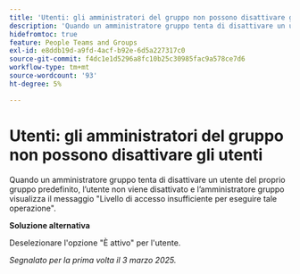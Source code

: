 ```yaml
---
title: 'Utenti: gli amministratori del gruppo non possono disattivare gli utenti'
description: 'Quando un amministratore gruppo tenta di disattivare un utente del proprio gruppo predefinito, l’utente non viene disattivato e l’amministratore gruppo visualizza il messaggio Livello di accesso insufficiente per eseguire tale operazione. '
hidefromtoc: true
feature: People Teams and Groups
exl-id: e8ddb19d-a9fd-4acf-b92e-6d5a227317c0
source-git-commit: f4dc1e1d5296a8fc10b25c30985fac9a578ce7d6
workflow-type: tm+mt
source-wordcount: '93'
ht-degree: 5%

---
```


# Utenti: gli amministratori del gruppo non possono disattivare gli utenti

Quando un amministratore gruppo tenta di disattivare un utente del proprio gruppo predefinito, l’utente non viene disattivato e l’amministratore gruppo visualizza il messaggio &quot;Livello di accesso insufficiente per eseguire tale operazione&quot;.

**Soluzione alternativa**

Deselezionare l&#39;opzione &quot;È attivo&quot; per l&#39;utente.

_Segnalato per la prima volta il 3 marzo 2025._

